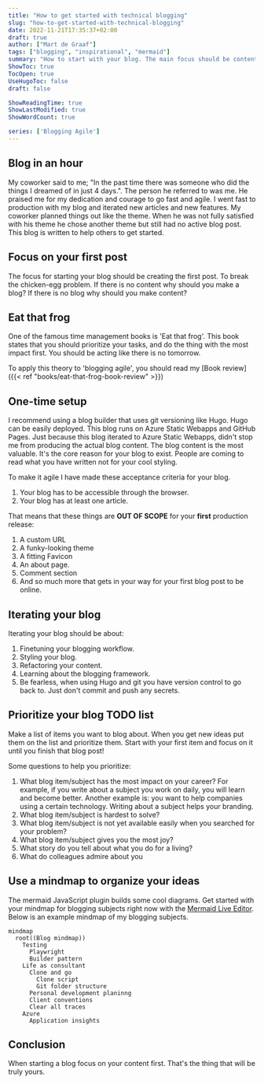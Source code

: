 ```yaml
---
title: "How to get started with technical blogging"
slug: "how-to-get-started-with-technical-blogging"
date: 2022-11-21T17:35:37+02:00
draft: true
author: ["Mart de Graaf"]
tags: ["blogging", "inspirational", "mermaid"]
summary: "How to start with your blog. The main focus should be content, starting and moving forward."
ShowToc: true
TocOpen: true
UseHugoToc: false
draft: false

ShowReadingTime: true
ShowLastModified: true
ShowWordCount: true

series: ['Blogging Agile']
---
```


## Blog in an hour

My coworker said to me; "In the past time there was someone who did the things I dreamed of in just 4 days.". The person he referred to was me. He praised me for my dedication and courage to go fast and agile. I went fast to production with my blog and iterated new articles and new features. My coworker planned things out like the theme. When he was not fully satisfied with his theme he chose another theme but still had no active blog post. This blog is written to help others to get started.

## Focus on your first post

The focus for starting your blog should be creating the first post. To break the chicken-egg problem. If there is no content why should you make a blog? If there is no blog why should you make content?

## Eat that frog

One of the famous time management books is 'Eat that frog'. This book states that you should prioritize your tasks, and do the thing with the most impact first. You should be acting like there is no tomorrow.

To apply this theory to 'blogging agile', you should read my [Book review]({{< ref "books/eat-that-frog-book-review" >}})

## One-time setup

I recommend using a blog builder that uses git versioning like Hugo. Hugo can be easily deployed. This blog runs on Azure Static Webapps and GitHub Pages. Just because this blog iterated to Azure Static Webapps, didn't stop me from producing the actual blog content. The blog content is the most valuable. It's the core reason for your blog to exist. People are coming to read what you have written not for your cool styling.

To make it agile I have made these acceptance criteria for your blog.

1. Your blog has to be accessible through the browser.
1. Your blog has at least one article.

That means that these things are **OUT OF SCOPE** for your **first** production release:

1. A custom URL
1. A funky-looking theme
1. A fitting Favicon
1. An about page.
1. Comment section
1. And so much more that gets in your way for your first blog post to be online.

## Iterating your blog

Iterating your blog should be about:

1. Finetuning your blogging workflow.
1. Styling your blog.
1. Refactoring your content.
1. Learning about the blogging framework.
1. Be fearless, when using Hugo and git you have version control to go back to. Just don't commit and push any secrets.

## Prioritize your blog TODO list

Make a list of items you want to blog about. When you get new ideas put them on the list and prioritize them. Start with your first item and focus on it until you finish that blog post!

Some questions to help you prioritize:

1. What blog item/subject has the most impact on your career? For example, if you write about a subject you work on daily, you will learn and become better. Another example is: you want to help companies using a certain technology. Writing about a subject helps your branding.
1. What blog item/subject is hardest to solve?
1. What blog item/subject is not yet available easily when you searched for your problem?
1. What blog item/subject gives you the most joy?
1. What story do you tell about what you do for a living?
1. What do colleagues admire about you

## Use a mindmap to organize your ideas

The mermaid JavaScript plugin builds some cool diagrams. Get started with your mindmap for blogging subjects right now with the [Mermaid Live Editor](https://mermaid.live/edit#pako:eNpdUk1PAjEQ_SuTniDBeN8YE1BvEojgxexl6M7uNm5naj9IVsJ_t7AsKj3N--jLy7QHpaUiVShruLLoSgbwInEyuRDT6YkCWHnTGA4DAHgVbqA1IYrvR64ojBae1Ag13u1EPqejshaXOvQmYDTCIwuw8Caa0IIbdHCh16100vSAKbbiYSvcwyJ94-XWGwVCr9sxY8VAdU06mj1TCA87f_-IXEFNGJOn8Mc3T1FsLqBBe7op8h5-rcN5Onv2BJF0y-Yr3Ro20WOkJse5DpkNN__1uW-SJY6Ql-iu6lakuwatieFU1qEjP5JL8hZNpWbKXqZCHU5iqWJLlkpV5LGiGlMXS1XyMVuTq3KZl8rk91BF9IlmKm9QNj3rEQ-eZ4ONRzuSDvlDJMMau5AxnSOWw584f43jDxofsC0). Below is an example mindmap of my blogging subjects.

```mermaid
mindmap
  root((Blog mindmap))
    Testing
      Playwright
      Builder pattern
    Life as consultant
      Clone and go
        Clone script
        Git folder structure
      Personal development planinng
      Client conventions
      Clear all traces
    Azure
      Application insights
```

## Conclusion

When starting a blog focus on your content first. That's the thing that will be truly yours.
